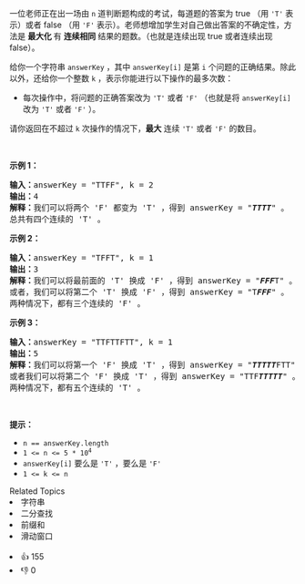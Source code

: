 <p>一位老师正在出一场由 <code>n</code>&nbsp;道判断题构成的考试，每道题的答案为 true （用 <code><span style="">'T'</span></code> 表示）或者 false （用 <code>'F'</code>&nbsp;表示）。老师想增加学生对自己做出答案的不确定性，方法是&nbsp;<strong>最大化&nbsp;</strong>有 <strong>连续相同</strong>&nbsp;结果的题数。（也就是连续出现 true 或者连续出现 false）。</p>

<p>给你一个字符串&nbsp;<code>answerKey</code>&nbsp;，其中&nbsp;<code>answerKey[i]</code>&nbsp;是第 <code>i</code>&nbsp;个问题的正确结果。除此以外，还给你一个整数 <code>k</code>&nbsp;，表示你能进行以下操作的最多次数：</p>

<ul>
	<li>每次操作中，将问题的正确答案改为&nbsp;<code>'T'</code> 或者&nbsp;<code>'F'</code>&nbsp;（也就是将 <code>answerKey[i]</code> 改为&nbsp;<code>'T'</code>&nbsp;或者&nbsp;<code>'F'</code>&nbsp;）。</li>
</ul>

<p>请你返回在不超过 <code>k</code>&nbsp;次操作的情况下，<strong>最大</strong>&nbsp;连续 <code>'T'</code>&nbsp;或者 <code>'F'</code>&nbsp;的数目。</p>

<p>&nbsp;</p>

<p><strong>示例 1：</strong></p>

<pre>
<b>输入：</b>answerKey = "TTFF", k = 2
<b>输出：</b>4
<b>解释：</b>我们可以将两个 'F' 都变为 'T' ，得到 answerKey = "<em><strong>TTTT</strong></em>" 。
总共有四个连续的 'T' 。
</pre>

<p><strong>示例 2：</strong></p>

<pre>
<b>输入：</b>answerKey = "TFFT", k = 1
<b>输出：</b>3
<b>解释：</b>我们可以将最前面的 'T' 换成 'F' ，得到 answerKey = "<em><strong>FFF</strong></em>T" 。
或者，我们可以将第二个 'T' 换成 'F' ，得到 answerKey = "T<em><strong>FFF</strong></em>" 。
两种情况下，都有三个连续的 'F' 。
</pre>

<p><strong>示例 3：</strong></p>

<pre>
<b>输入：</b>answerKey = "TTFTTFTT", k = 1
<b>输出：</b>5
<b>解释：</b>我们可以将第一个 'F' 换成 'T' ，得到 answerKey = "<em><strong>TTTTT</strong></em>FTT" 。
或者我们可以将第二个 'F' 换成 'T' ，得到 answerKey = "TTF<em><strong>TTTTT</strong></em>" 。
两种情况下，都有五个连续的 'T' 。
</pre>

<p>&nbsp;</p>

<p><strong>提示：</strong></p>

<ul>
	<li><code>n == answerKey.length</code></li>
	<li><code>1 &lt;= n &lt;= 5 * 10<sup>4</sup></code></li>
	<li><code>answerKey[i]</code>&nbsp;要么是&nbsp;<code>'T'</code> ，要么是&nbsp;<code>'F'</code></li>
	<li><code>1 &lt;= k &lt;= n</code></li>
</ul>
<div><div>Related Topics</div><div><li>字符串</li><li>二分查找</li><li>前缀和</li><li>滑动窗口</li></div></div><br><div><li>👍 155</li><li>👎 0</li></div>